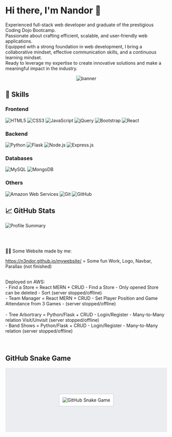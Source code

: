 # Hi there, I'm Nandor 👋

Experienced full-stack web developer and graduate of the prestigious Coding Dojo Bootcamp. <br> 
Passionate about crafting efficient, scalable, and user-friendly web applications. <br> 
Equipped with a strong foundation in web development, I bring a collaborative mindset, effective communication skills, and a continuous learning mindset. <br>
Ready to leverage my expertise to create innovative solutions and make a meaningful impact in the industry.

<p align="center">
  <img src="https://static1.makeuseofimages.com/wordpress/wp-content/uploads/2018/11/dark-wallpapers.jpg" alt="banner"/>
</p>

## 🚀 Skills

### Frontend
<p>
  <img alt="HTML5" src="https://img.shields.io/badge/HTML5-%23E34F26.svg?&style=for-the-badge&logo=html5&logoColor=white"/>
  <img alt="CSS3" src="https://img.shields.io/badge/CSS3-%231572B6.svg?&style=for-the-badge&logo=css3&logoColor=white"/>
  <img alt="JavaScript" src="https://img.shields.io/badge/JavaScript-%23F7DF1E.svg?&style=for-the-badge&logo=javascript&logoColor=black"/>
  <img alt="jQuery" src="https://img.shields.io/badge/jQuery-%230769AD.svg?&style=for-the-badge&logo=jquery&logoColor=white"/>
  <img alt="Bootstrap" src="https://img.shields.io/badge/Bootstrap-%23563D7C.svg?&style=for-the-badge&logo=bootstrap&logoColor=white"/>
  <img alt="React" src="https://img.shields.io/badge/React-%2361DAFB.svg?&style=for-the-badge&logo=react&logoColor=black"/>
</p>

### Backend
<p>
  <img alt="Python" src="https://img.shields.io/badge/Python-%233776AB.svg?&style=for-the-badge&logo=python&logoColor=white"/>
  <img alt="Flask" src="https://img.shields.io/badge/Flask-%23000.svg?&style=for-the-badge&logo=flask&logoColor=white"/>
  <img alt="Node.js" src="https://img.shields.io/badge/Node.js-%23339933.svg?&style=for-the-badge&logo=node.js&logoColor=white"/>
  <img alt="Express.js" src="https://img.shields.io/badge/Express.js-%23404d59.svg?&style=for-the-badge"/>
</p>

### Databases
<p>
  <img alt="MySQL" src="https://img.shields.io/badge/MySQL-%234479A1.svg?&style=for-the-badge&logo=mysql&logoColor=white"/>
  <img alt="MongoDB" src="https://img.shields.io/badge/MongoDB-%2347A248.svg?&style=for-the-badge&logo=mongodb&logoColor=white"/>
</p>

### Others
<p>
  <img alt="Amazon Web Services" src="https://img.shields.io/badge/Amazon_AWS-%23FF9900.svg?&style=for-the-badge&logo=amazon-aws&logoColor=white"/>
  <img alt="Git" src="https://img.shields.io/badge/Git-%23F05033.svg?&style=for-the-badge&logo=git&logoColor=white"/>
  <img alt="GitHub" src="https://img.shields.io/badge/GitHub-%23121011.svg?&style=for-the-badge&logo=github&logoColor=white" />
</p>

## 📈 GitHub Stats

![Profile Summary](https://github-profile-summary-cards.vercel.app/api/cards/profile-details?username=n3ndor&theme=monokai)

<br><br>

 💪😎 Some Website made by me:
 
https://n3ndor.github.io/mywebsite/ = Some fun Work, Logo, Navbar, Parallax (not finished)

<br>
Deployed on AWS:
<br>
 - Find a Store = React MERN + CRUD - Find a Store - Only opened Store can be deleted - Sort (server stopped/offline) <br>
 - Team Manager = React MERN + CRUD - Set Player Position and Game Attendance from 3 Games - (server stopped/offline) <br>
<br>
  - Tree Arbortrary = Python/Flask + CRUD - Login/Register - Many-to-Many relation  Visit/Unvisit (server stopped/offline)<br>
  - Band Shows = Python/Flask + CRUD - Login/Register - Many-to-Many relation  (server stopped/offline) <br>
<br><br>

<p align="center">
  <h2>GitHub Snake Game</h2>
  <div style="display: flex; align-items: center; justify-content: center; height: 200px; background-color: #ebedf0;">
    <div style="border: 1px solid #ccc; background-color: #fff; padding: 10px;">
      <!-- Add the snk GitHub action code here -->
      <img alt="GitHub Snake Game" src="dist/github-snake.svg" />
    </div>
  </div>
</p>



<!---
n3ndor/n3ndor is a ✨ special ✨ repository because its `README.md` (this file) appears on your GitHub profile.
You can click the Preview link to take a look at your changes.
--->
